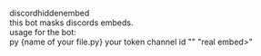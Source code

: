  discordhiddenembed  
 this bot masks discords embeds.  
 usage for the bot:  
 py {name of your file.py} your token channel id "<hidden message>" "real embed>"  
